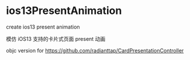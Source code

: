 # ios13PresentAnimation
create ios13 present animation

模仿 iOS13 支持的卡片式页面 present 动画

objc version for https://github.com/radianttap/CardPresentationController